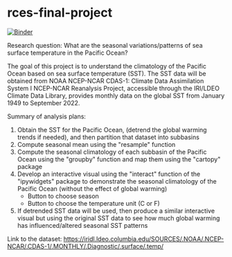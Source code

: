 # rces-final-project

[![Binder](https://mybinder.org/badge_logo.svg)](https://mybinder.org/v2/gh/pangeo-data/pangeo-docker-images/2022.09.21?urlpath=git-pull%3Frepo%3Dhttps%253A%252F%252Fgithub.com%252Fisugiura%252Frces-final-project%26urlpath%3Dlab%252Ftree%252Frces-final-project%252Ffinal_project.ipynb%26branch%3Dmain)

Research question:
What are the seasonal variations/patterns of sea surface temperature in the Pacific Ocean?

The goal of this project is to understand the climatology of the Pacific Ocean based on sea surface temperature (SST). The SST data will be obtained from NOAA NCEP-NCAR CDAS-1: Climate Data Assimilation System I NCEP-NCAR Reanalysis Project, accessible through the IRI/LDEO Climate Data Library, provides monthly data on the global SST from January 1949 to September 2022.

Summary of analysis plans:
1. Obtain the SST for the Pacific Ocean, (detrend the global warming trends if needed), and then partition that dataset into subbasins
2. Compute seasonal mean using the "resample" function
3. Compute the seasonal climatology of each subbasin of the Pacific Ocean using the "groupby" function and map them using the "cartopy" package
4. Develop an interactive visual using the "interact" function of the "ipywidgets" package to demonstrate the seasonal climatology of the Pacific Ocean (without the effect of global warming)
    - Button to choose season
    - Button to choose the temperature unit (C or F)
5. If detrended SST data will be used, then produce a similar interactive visual but using the original SST data to see how much global warming has influenced/altered seasonal SST patterns



Link to the dataset:
https://iridl.ldeo.columbia.edu/SOURCES/.NOAA/.NCEP-NCAR/.CDAS-1/.MONTHLY/.Diagnostic/.surface/.temp/